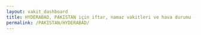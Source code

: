 ```yaml
---
layout: vakit_dashboard
title: HYDERABAD, PAKISTAN için iftar, namaz vakitleri ve hava durumu - ilçe/eyalet seç
permalink: /PAKISTAN/HYDERABAD/
---
```


<script type="text/javascript">
  var GLOBAL_COUNTRY = 'PAKISTAN';
  var GLOBAL_CITY = 'HYDERABAD';
  var GLOBAL_STATE = '';
  var lat = 72;
  var lon = 21;
</script>
